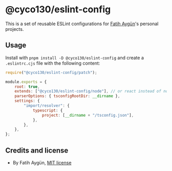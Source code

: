 # @cyco130/eslint-config

This is a set of reusable ESLint configurations for [Fatih Aygün](https://github.com/cyco130)'s personal projects.

## Usage

Install with `pnpm install -D @cyco130/eslint-config` and create a `.eslintrc.cjs` file with the following content:

```js
require("@cyco130/eslint-config/patch");

module.exports = {
	root: true,
	extends: ["@cyco130/eslint-config/node"], // or react instead of node
	parserOptions: { tsconfigRootDir: __dirname },
	settings: {
		"import/resolver": {
			typescript: {
				project: [__dirname + "/tsconfig.json"],
			},
		},
	},
};
```

## Credits and license

-   By Fatih Aygün, [MIT license](./LICENSE)

